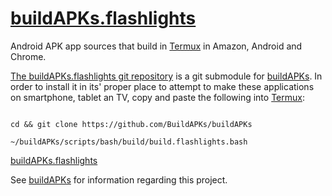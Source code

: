 # [buildAPKs.flashlights](https://github.com/BuildAPKs/buildAPKs.flashlights)
Android APK app sources that build in [Termux](https://github.com/termux) in Amazon, Android and Chrome. 

[The buildAPKs.flashlights git repository](https://github.com/BuildAPKs/buildAPKs.flashlights) is a git submodule for [buildAPKs](https://github.com/BuildAPKs/buildAPKs).  In order to install it in its' proper place to attempt to make these applications on smartphone, tablet an TV, copy and paste the following into [Termux](https://github.com/termux):

```

cd && git clone https://github.com/BuildAPKs/buildAPKs

~/buildAPKs/scripts/bash/build/build.flashlights.bash

```

[buildAPKs.flashlights](https://buildapks.github.io/buildAPKs.flashlights)

See [buildAPKs](https://github.com/BuildAPKs/buildAPKs/) for information regarding this project.
<!-- README.md OEF -->
